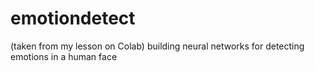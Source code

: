 # emotiondetect

(taken from my lesson on Colab) building neural networks for detecting emotions in a human face
